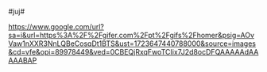 #juj#

https://www.google.com/url?sa=i&url=https%3A%2F%2Fgifer.com%2Fpt%2Fgifs%2Fhomer&psig=AOvVaw1nXXR3NnLQBeCosqDt1BTS&ust=1723647440788000&source=images&cd=vfe&opi=89978449&ved=0CBEQjRxqFwoTCIix7J2d8ocDFQAAAAAdAAAAABAP
